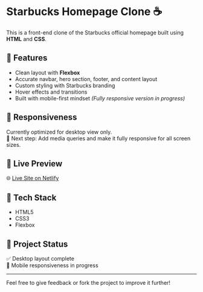 # Starbucks Homepage Clone ☕️

This is a front-end clone of the Starbucks official homepage built using **HTML** and **CSS**.

## 🔨 Features
- Clean layout with **Flexbox**
- Accurate navbar, hero section, footer, and content layout
- Custom styling with Starbucks branding
- Hover effects and transitions
- Built with mobile-first mindset *(Fully responsive version in progress)*

## 📱 Responsiveness
Currently optimized for desktop view only.  
🎯 Next step: Add media queries and make it fully responsive for all screen sizes.

## 🚀 Live Preview
🌐 [Live Site on Netlify](https://inquisitive-dodol-8b0bcb.netlify.app/)

## 📁 Tech Stack
- HTML5
- CSS3
- Flexbox

## 📌 Project Status
✅ Desktop layout complete  
🚧 Mobile responsiveness in progress

---

Feel free to give feedback or fork the project to improve it further!
